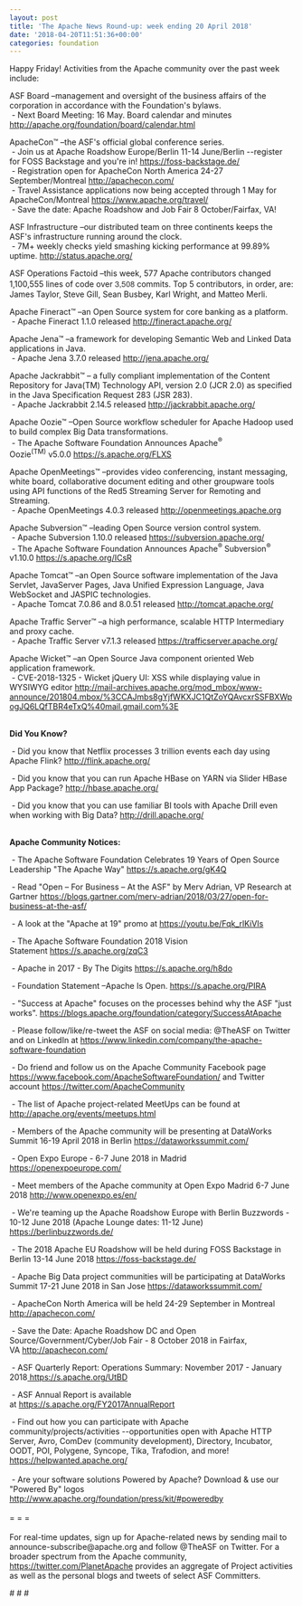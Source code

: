 ```yaml
---
layout: post
title: 'The Apache News Round-up: week ending 20 April 2018'
date: '2018-04-20T11:51:36+00:00'
categories: foundation
---
```

<p>Happy Friday! Activities from the Apache community over the past week include:</p> 
  <p>ASF Board –management and oversight of the business affairs of the corporation in accordance with the Foundation's bylaws.<br />&nbsp;- Next Board Meeting: 16 May. Board calendar and minutes <a href="http://apache.org/foundation/board/calendar.html">http://apache.org/foundation/board/calendar.html</a></p> 
  <p>ApacheCon™ –the ASF's official global conference series.<br />&nbsp;- Join us at Apache Roadshow Europe/Berlin 11-14 June/Berlin --register for FOSS Backstage and you're in!&nbsp;<a href="https://foss-backstage.de/">https://foss-backstage.de/</a><br />&nbsp;- Registration open for ApacheCon North America 24-27 September/Montreal&nbsp;<a href="http://apachecon.com/">http://apachecon.com/</a><br />&nbsp;- Travel Assistance applications now being accepted through 1 May for ApacheCon/Montreal&nbsp;<a href="https://www.apache.org/travel/">https://www.apache.org/travel/</a><br />&nbsp;- Save the date: Apache Roadshow and Job Fair 8 October/Fairfax, VA!<br /></p> 
  <p>ASF Infrastructure –our distributed team on three continents keeps the ASF's infrastructure running around the clock.<br />&nbsp;- 7M+ weekly checks yield smashing kicking performance at 99.89% uptime.&nbsp;<a href="http://status.apache.org/">http://status.apache.org/</a></p> 
  <p>ASF Operations Factoid&nbsp;–this week, 577 Apache contributors changed 1,100,555 lines of code over&nbsp;<span style="color: #333333; font-family: &quot;Helvetica Neue&quot;, Helvetica, Arial, sans-serif; font-size: 14px;">3,</span><wbr style="color: #333333; font-family: &quot;Helvetica Neue&quot;, Helvetica, Arial, sans-serif; font-size: 14px;" /><span style="color: #333333; font-family: &quot;Helvetica Neue&quot;, Helvetica, Arial, sans-serif; font-size: 14px;">508</span>&nbsp;commits. Top 5 contributors, in order, are: James Taylor, Steve Gill, Sean Busbey, Karl Wright, and Matteo Merli.</p> 
  <p> </p> 
  <p>Apache Fineract™ –an Open Source system for core banking as a platform.<br />&nbsp;-&nbsp;Apache Fineract 1.1.0 released&nbsp;<a href="http://fineract.apache.org/">http://fineract.apache.org/</a></p> 
  <p>Apache Jena™ –a framework for developing Semantic Web and Linked Data applications in Java.<br />&nbsp;- Apache Jena 3.7.0 released&nbsp;<a href="http://jena.apache.org/">http://jena.apache.org/</a></p> 
  <p>Apache Jackrabbit™ – a fully compliant implementation of the Content Repository for Java(TM) Technology API, version 2.0 (JCR 2.0) as specified in the Java Specification Request 283 (JSR 283).<br />&nbsp;- Apache Jackrabbit 2.14.5 released&nbsp;<a href="http://jackrabbit.apache.org/">http://jackrabbit.apache.org/</a></p> 
  <p>Apache Oozie™ –Open Source workflow scheduler for Apache Hadoop used to build complex Big Data transformations.<br />&nbsp;- The Apache Software Foundation Announces Apache<sup>®</sup> Oozie<sup>(TM)</sup>&nbsp;v5.0.0&nbsp;<a href="https://s.apache.org/FLXS">https://s.apache.org/FLXS</a></p> 
  <p>Apache OpenMeetings™ –provides video conferencing, instant messaging, white board, collaborative document editing and other groupware tools using API functions of the Red5 Streaming Server for Remoting and Streaming.<br />&nbsp;-&nbsp;Apache OpenMeetings 4.0.3 released&nbsp;<a href="http://openmeetings.apache.org">http://openmeetings.apache.org</a></p> 
  <p>Apache Subversion™ –leading Open Source version control system.<br />&nbsp;- Apache Subversion 1.10.0 released&nbsp;<a href="https://subversion.apache.org/">https://subversion.apache.org/</a><br />&nbsp;- The Apache Software Foundation Announces Apache<sup>®</sup> Subversion<sup>®</sup> v1.10.0 <a href="https://s.apache.org/ICsR">https://s.apache.org/ICsR</a></p> 
  <p><a href="https://subversion.apache.org/"></a>Apache Tomcat™ –an Open Source software implementation of the Java Servlet, JavaServer Pages, Java Unified Expression Language, Java WebSocket and JASPIC technologies.&nbsp;<br />&nbsp;-&nbsp;Apache Tomcat 7.0.86 and 8.0.51 released&nbsp;<a href="http://tomcat.apache.org/">http://tomcat.apache.org/</a></p> 
  <p><a href="http://tomcat.apache.org/"></a>Apache Traffic Server™ –a high performance, scalable HTTP Intermediary and proxy cache.<br />&nbsp;-&nbsp;Apache Traffic Server v7.1.3 released&nbsp;<a href="https://trafficserver.apache.org/">https://trafficserver.apache.org/</a></p> 
  <p>Apache Wicket™ –an Open Source Java component oriented Web application framework.<br />&nbsp;-&nbsp;CVE-2018-1325 - Wicket jQuery UI: XSS while displaying value in WYSIWYG editor&nbsp;<a href="http://mail-archives.apache.org/mod_mbox/www-announce/201804.mbox/%3CCAJmbs8gYjfWKXJC1QtZoYQAvcxrSSFBXWpogJQ6LQfTBR4eTxQ%40mail.gmail.com%3E">http://mail-archives.apache.org/mod_mbox/www-announce/201804.mbox/%3CCAJmbs8gYjfWKXJC1QtZoYQAvcxrSSFBXWpogJQ6LQfTBR4eTxQ%40mail.gmail.com%3E</a><br /><br /></p> 
  <p> </p> 
  <p><strong>Did You Know?</strong></p> 
  <div> 
    <p>&nbsp;- Did you know that Netflix processes 3 trillion events each day using Apache Flink?&nbsp;<a href="http://flink.apache.org/">http://flink.apache.org/</a></p> 
    <p>&nbsp;- Did you know that you can run Apache HBase on YARN via Slider HBase App Package?&nbsp;<a href="http://hbase.apache.org/">http://hbase.apache.org/</a></p> 
    <p>&nbsp;- Did you know that&nbsp;you can use familiar BI tools with Apache Drill even when working with Big Data?&nbsp;<a href="http://drill.apache.org/">http://drill.apache.org/</a><br /><br /></p> 
  </div> 
  <div><strong>Apache Community Notices:</strong></div> 
  <p>&nbsp;- The Apache<span style="font-size: 10.8333px;"> </span>Software Foundation Celebrates 19 Years of Open Source Leadership &quot;The Apache Way&quot;&nbsp;<a href="https://s.apache.org/gK4Q">https://s.apache.org/gK4Q</a></p> 
  <p>&nbsp;- Read &quot;Open – For Business – At the ASF&quot; by Merv Adrian, VP Research at Gartner&nbsp;<a href="https://blogs.gartner.com/merv-adrian/2018/03/27/open-for-business-at-the-asf/">https://blogs.gartner.com/merv-adrian/2018/03/27/open-for-business-at-the-asf/</a><br /></p> 
  <p>&nbsp;- A look at the&nbsp;&quot;Apache at 19&quot; promo at&nbsp;<a href="https://youtu.be/Fqk_rlKiVIs">https://youtu.be/Fqk_rlKiVIs</a></p> 
  <p>&nbsp;- The Apache Software Foundation 2018 Vision Statement&nbsp;<a href="https://s.apache.org/zqC3">https://s.apache.org/zqC3</a></p> 
  <p>&nbsp;- Apache in 2017 - By The Digits&nbsp;<a href="https://s.apache.org/h8do">https://s.apache.org/h8do</a></p> 
  <p>&nbsp;- Foundation Statement –Apache Is Open. <a href="https://s.apache.org/PIRA">https://s.apache.org/PIRA</a></p> 
  <div> 
    <p>&nbsp;- &quot;Success at Apache&quot; focuses on the processes behind why the ASF &quot;just works&quot;. <a href="https://blogs.apache.org/foundation/category/SuccessAtApache">https://blogs.apache.org/foundation/category/SuccessAtApache</a></p> 
  </div> 
  <div> 
    <p>&nbsp;- Please follow/like/re-tweet the ASF on social media: @TheASF on Twitter and on LinkedIn at <a href="https://www.linkedin.com/company/the-apache-software-foundation">https://www.linkedin.com/company/the-apache-software-foundation</a></p> 
    <p>&nbsp;- Do friend and follow us on the Apache Community Facebook page <a href="https://www.facebook.com/ApacheSoftwareFoundation/">https://www.facebook.com/ApacheSoftwareFoundation/</a> and Twitter account <a href="https://twitter.com/ApacheCommunity">https://twitter.com/ApacheCommunity</a></p> 
  </div> 
  <div> 
    <p><a href="https://feathercast.apache.org/"></a></p> 
  </div> 
  <div> 
    <p>&nbsp;- The list of Apache project-related MeetUps can be found at <a href="https://twitter.com/ApacheCommunity">http://apache.org/events/meetups.html</a></p> 
    <p>&nbsp;- Members of the Apache community will be presenting at DataWorks Summit 16-19 April 2018 in Berlin&nbsp;<a href="https://dataworkssummit.com/">https://dataworkssummit.com/</a></p> 
    <p>&nbsp;- Open Expo Europe - 6-7 June 2018 in Madrid <a href="https://openexpoeurope.com/">https://openexpoeurope.com/</a></p> 
    <p>&nbsp;- Meet members of the Apache community at Open Expo Madrid 6-7 June 2018&nbsp;<a href="http://www.openexpo.es/en/">http://www.openexpo.es/en/</a></p> 
    <p>&nbsp;- We're teaming up the Apache Roadshow Europe with Berlin Buzzwords - 10-12 June 2018 (Apache Lounge dates: 11-12 June) <a href="https://berlinbuzzwords.de/">https://berlinbuzzwords.de/</a></p> 
    <p>&nbsp;- The 2018 Apache EU Roadshow will be held during FOSS Backstage in Berlin 13-14 June 2018&nbsp;<a href="https://foss-backstage.de/">https://foss-backstage.de/</a></p> 
  </div> 
  <div> 
    <p>&nbsp;- Apache Big Data project communities will be participating at DataWorks Summit 17-21 June 2018 in San Jose <a href="https://dataworkssummit.com/">https://dataworkssummit.com/</a></p> 
    <p>&nbsp;- ApacheCon North America&nbsp;will be held 24-29 September in Montreal <a href="http://apachecon.com/">http://apachecon.com/</a></p> 
    <p>&nbsp;- Save the Date: Apache Roadshow DC and Open Source/Government/Cyber/Job Fair - 8 October 2018 in Fairfax, VA&nbsp;<a href="http://apachecon.com/">http://apachecon.com/</a></p> 
    <p>&nbsp;- ASF Quarterly Report: Operations Summary: November 2017 - January 2018<a href="https://s.apache.org/UtBD">&nbsp;https://s.apache.org/UtBD</a></p> 
  </div> 
  <div> 
    <p>&nbsp;- ASF Annual Report is available at&nbsp;<a href="https://s.apache.org/FY2017AnnualReport">https://s.apache.org/FY2017AnnualReport</a></p> 
  </div> 
  <div>&nbsp;- Find out how you can participate with Apache community/projects/activities --opportunities open with Apache HTTP Server, Avro, ComDev (community development), Directory, Incubator, OODT, POI, Polygene, Syncope, Tika, Trafodion, and more! <a href="https://helpwanted.apache.org/">https://helpwanted.apache.org/</a></div> 
  <div><br /></div> 
  <div>&nbsp;- Are your software solutions Powered by Apache? Download &amp; use our &quot;Powered By&quot; logos <a href="http://www.apache.org/foundation/press/kit/#poweredby">http://www.apache.org/foundation/press/kit/#poweredby</a></div> 
  <div><br /></div> 
  <div>= = =</div> 
  <div><br /></div> 
  <div>For real-time updates, sign up for Apache-related news by sending mail to announce-subscribe@apache.org and follow @TheASF on Twitter. For a broader spectrum from the Apache community, <a href="https://twitter.com/PlanetApache">https://twitter.com/PlanetApache</a> provides an aggregate of Project activities as well as the personal blogs and tweets of select ASF Committers.</div> 
  <p># # #</p>
